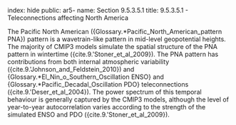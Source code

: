 index: hide
public: ar5-
name: Section 9.5.3.5.1
title: 9.5.3.5.1 - Teleconnections affecting North America

The Pacific North American ({Glossary.*Pacific_North_American_pattern PNA}) pattern is a wavetrain-like pattern in mid-level geopotential heights. The majority of CMIP3 models simulate the spatial structure of the PNA pattern in wintertime ({cite.9.'Stoner_et_al_2009}). The PNA pattern has contributions from both internal atmospheric variability ({cite.9.'Johnson_and_Feldstein_2010}) and {Glossary.*El_Nin_o_Southern_Oscillation ENSO} and {Glossary.*Pacific_Decadal_Oscillation PDO} teleconnections ({cite.9.'Deser_et_al_2004}). The power spectrum of this temporal behaviour is generally captured by the CMIP3 models, although the level of year-to-year autocorrelation varies according to the strength of the simulated ENSO and PDO ({cite.9.'Stoner_et_al_2009}).
